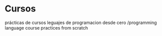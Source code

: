 # Cursos
prácticas de cursos leguajes de programacion desde cero /programming language course practices from scratch
